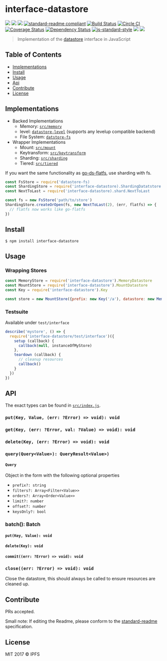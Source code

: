 # interface-datastore

[![](https://img.shields.io/badge/made%20by-Protocol%20Labs-blue.svg?style=flat-square)](http://ipn.io)
[![](https://img.shields.io/badge/project-IPFS-blue.svg?style=flat-square)](http://ipfs.io/)
[![](https://img.shields.io/badge/freenode-%23ipfs-blue.svg?style=flat-square)](http://webchat.freenode.net/?channels=%23ipfs)
[![standard-readme compliant](https://img.shields.io/badge/standard--readme-OK-green.svg?style=flat-square)](https://github.com/RichardLitt/standard-readme)
[![Build Status](https://travis-ci.org/ipfs/interface-datastore.svg)](https://travis-ci.org/ipfs/interface-datastore) [![Circle CI](https://circleci.com/gh/ipfs/interface-datastore.svg?style=svg)](https://circleci.com/gh/ipfs/interface-datastore)
[![Coverage Status](https://coveralls.io/repos/github/ipfs/interface-datastore/badge.svg?branch=master)](https://coveralls.io/github/ipfs/interface-datastore?branch=master) [![Dependency Status](https://david-dm.org/diasdavid/js-peer-id.svg?style=flat-square)](https://david-dm.org/ipfs/interface-datastore)
[![js-standard-style](https://img.shields.io/badge/code%20style-standard-brightgreen.svg?style=flat-square)](https://github.com/feross/standard)
![](https://img.shields.io/badge/npm-%3E%3D3.0.0-orange.svg?style=flat-square)
![](https://img.shields.io/badge/Node.js-%3E%3D4.0.0-orange.svg?style=flat-square)

> Implementation of the [datastore](https://github.com/ipfs/go-datastore) interface in JavaScript


## Table of Contents

- [Implementations](#implementations)
- [Install](#install)
- [Usage](#usage)
- [Api](#api)
- [Contribute](#contribute)
- [License](#license)

## Implementations

- Backed Implementations
  - Memory: [`src/memory`](src/memory.js)
  - level: [`datastore-level`](https://github.com/ipfs/js-datastore-level) (supports any levelup compatible backend)
  - File System: [`datstore-fs`](https://github.com/ipfs/js-datastore-fs)
- Wrapper Implementations
  - Mount: [`src/mount`](src/mount.js)
  - Keytransform: [`src/keytransform`](src/keytransform.js)
  - Sharding: [`src/sharding`](src/sharding.js)
  - Tiered: [`src/tiered`](src/tirered.js)

If you want the same functionality as [go-ds-flatfs](https://github.com/ipfs/go-ds-flatfs), use sharding with fs.

```js
const FsStore = require('datastore-fs)
const ShardingStore = require('interface-datastore).ShardingDatatstore
const NextToLast = require('interface-datastore).shard.NextToLast

const fs = new FsStore('path/to/store')
ShardingStore.createOrOpen(fs, new NextToLast(2), (err, flatfs) => {
  // flatfs now works like go-flatfs
})
```

## Install

```
$ npm install interface-datastore
```

## Usage

### Wrapping Stores

```js
const MemoryStore = require('interface-datastore').MemoryDatastore
const MountStore = require('interface-datastore').MountDatastore
const Key = require('interface-datastore').Key

const store = new MountStore({prefix: new Key('/a'), datastore: new MemoryStore()})
```

### Testsuite

Available under `test/interface`

```js
describe('mystore', () => {
  require('interface-datastore/test/interface')({
    setup (callback) {
      callback(null, instanceOfMyStore)
    },
    teardown (callback) {
      // cleanup resources
      callback()
    }
  })
})
```

## API

The exact types can be found in [`src/index.js`](src/index.js).

### `put(Key, Value, (err: ?Error) => void): void`

### `get(Key, (err: ?Error, val: ?Value) => void): void`

### `delete(Key, (err: ?Error) => void): void`

### `query(Query<Value>): QueryResult<Value>)`

#### `Query`

Object in the form with the following optional properties

- `prefix?: string`
- `filters?: Array<Filter<Value>>`
- `orders?: Array<Order<Value>>`
- `limit?: number`
- `offset?: number`
- `keysOnly?: bool`

### batch(): Batch<Value>

#### `put(Key, Value): void`
#### `delete(Key): void`
#### `commit((err: ?Error) => void): void`

### `close((err: ?Error) => void): void`

Close the datastore, this should always be called to ensure resources are cleaned up.

## Contribute

PRs accepted.

Small note: If editing the Readme, please conform to the [standard-readme](https://github.com/RichardLitt/standard-readme) specification.

## License

MIT 2017 © IPFS
